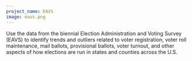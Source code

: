 ```yaml
---
project_name: EAVS
image: eavs.png
---
```


Use the data from the biennial Election Administration and Voting Survey
(EAVS) to identify trends and outliers related to voter registration, voter roll
maintenance, mail ballots, provisional ballots, voter turnout, and other
aspects of how elections are run in states and counties across the U.S. 